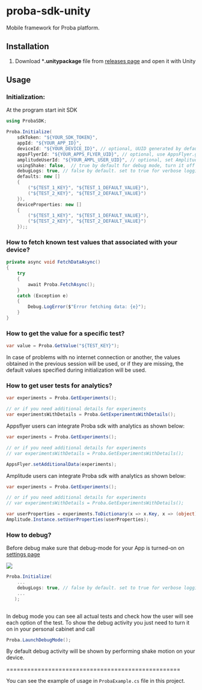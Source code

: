 # proba-sdk-unity

Mobile framework for Proba platform.

## Installation

1. Download ***.unitypackage** file from [releases page](https://github.com/proba-ai/proba-sdk-unity) and open it with Unity

## Usage


### Initialization:

At the program start init SDK

```c#
using ProbaSDK;

Proba.Initialize(
    sdkToken: "${YOUR_SDK_TOKEN}", 
    appId: "${YOUR_APP_ID}", 
    deviceId: "${YOUR_DEVICE_ID}", // optional, UUID generated by default
    appsFlyerId: "${YOUR_APPS_FLYER_UID}", // optional, use AppsFlyer.getAppsFlyerId() if AppsFlyer integration is needed
    amplitudeUserId: "${YOUR_AMPL_USER_UID}", // optional, set Amplitude userId if Amplitude integration is needed
    usingShake: false,  // true by default for debug mode, turn it off if you are already using shake motion in your app for other purposes
    debugLogs: true, // false by default. set to true for verbose logging
    defaults: new [] 
    {
        ("${TEST_1_KEY}", "${TEST_1_DEFAULT_VALUE}"),
	    ("${TEST_2_KEY}", "${TEST_2_DEFAULT_VALUE}")
    }),
    deviceProperties: new [] 
    {
        ("${TEST_1_KEY}", "${TEST_1_DEFAULT_VALUE}"),
        ("${TEST_2_KEY}", "${TEST_2_DEFAULT_VALUE}")
    });;
```

### How to fetch known test values that associated with your device?

```c#
private async void FetchDataAsync()
{
    try
    {
        await Proba.FetchAsync();
    }
    catch (Exception e)
    {
        Debug.LogError($"Error fetching data: {e}");
    }
}
```

### How to get the value for a specific test?

```c#
var value = Proba.GetValue("${TEST_KEY}");
```

In case of problems with no internet connection or another, the values obtained in the previous session will be used, or if they are missing, the default values specified during initialization will be used.

### How to get user tests for analytics?

```c#
var experiments = Proba.GetExperiments();

// or if you need additional details for experiments
var experimentsWithDetails = Proba.GetExperimentsWithDetails();

```

Appsflyer users can integrate Proba sdk with analytics as shown below:

```c#
var experiments = Proba.GetExperiments();

// or if you need additional details for experiments
// var experimentsWithDetails = Proba.GetExperimentsWithDetails();

AppsFlyer.setAdditionalData(experiments);
```

Amplitude users can integrate Proba sdk with analytics as shown below:

```c#
var experiments = Proba.GetExperiments();

// or if you need additional details for experiments
// var experimentsWithDetails = Proba.GetExperimentsWithDetails();

var userProperties = experiments.ToDictionary(x => x.Key, x => (object)x.Value);
Amplitude.Instance.setUserProperties(userProperties);
```


### How to debug?

Before debug make sure that debug-mode for your App is turned-on on [settings page](https://platform.Proba.com/ab/settings)

  ![](https://imgproxy.proba.ai/9ACImnEbmsO822dynjTjcC_B8aXzbbpPQsOgop2PlBs//aHR0cHM6Ly9hcHBib29zdGVyLWNsb3VkLnMzLmV1LWNlbnRyYWwtMS5hbWF6b25hd3MuY29tLzk0N2M5NzdmLTAwY2EtNDA1Yi04OGQ4LTAzOTM4ZjY4OTAzYi5wbmc.png)


```c#
Proba.Initialize(
    ...
    debugLogs: true, // false by default. set to true for verbose logging
    ...
   );
        
```

In debug mode you can see all actual tests and check how the user will see each option of the test.
To show the debug activity you just need to turn it on in your personal cabinet and call

```c#
Proba.LaunchDebugMode();
```

By default debug activity will be shown by performing shake motion on your device.


==================================================

You can see the example of usage in `ProbaExample.cs` file in this project.
